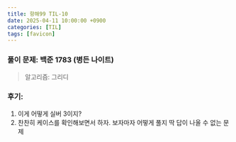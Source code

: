 ```yaml
---
title: 항해99 TIL-10
date: 2025-04-11 10:00:00 +0900
categories: [TIL]
tags: [favicon]
---
```


### 풀이 문제: 백준 1783 (병든 나이트)
> 알고리즘: 그리디

### 후기: 
1. 이게 어떻게 실버 3이지?
2. 찬찬히 케이스를 확인해보면서 하자. 보자마자 어떻게 풀지 딱 답이 나올 수 없는 문제